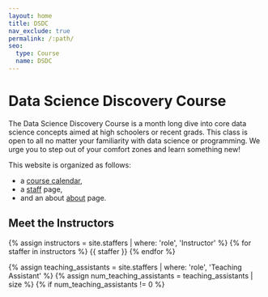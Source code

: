 ```yaml
---
layout: home
title: DSDC
nav_exclude: true
permalink: /:path/
seo:
  type: Course
  name: DSDC
---
```


# Data Science Discovery Course

The Data Science Discovery Course is a month long dive into core data science concepts aimed at high schoolers or recent grads. This class is open to all no matter your familiarity with data science or programming. We urge you to step out of your comfort zones and learn something new!

This website is organized as follows:

- a [course calendar](calendar.md),
- a [staff](staff.md) page,
- and an about [about](about.md) page.

## Meet the Instructors

{% assign instructors = site.staffers | where: 'role', 'Instructor' %} {% for staffer in instructors %} {{ staffer }} {% endfor %}

{% assign teaching_assistants = site.staffers | where: 'role', 'Teaching Assistant' %} {% assign num_teaching_assistants = teaching_assistants | size %} {% if num_teaching_assistants != 0 %}

